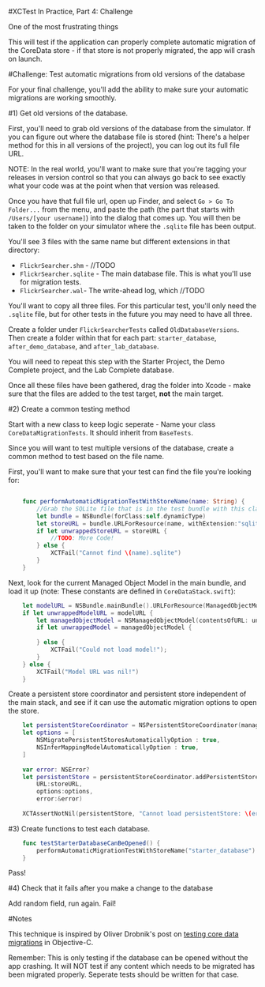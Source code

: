 #XCTest In Practice, Part 4: Challenge

One of the most frustrating things

This will test if the application can properly complete automatic migration of the  CoreData store - if that store is not properly migrated, the app will crash on launch.


#Challenge: Test automatic migrations from old versions of the database

For your final challenge, you'll add the ability to make sure your automatic migrations are working smoothly. 

#1) Get old versions of the database. 

First, you'll need to grab old versions of the database from the simulator. If you can figure out where the database file is stored (hint: There's a helper method for this in all versions of the project), you can log  out its full file URL. 

NOTE: In the real world, you'll want to make sure that you're tagging your releases in version control so that you can always go back to see exactly what your code was at the point when that version was released. 

Once you have that full file url, open up Finder, and select `Go > Go To Folder...` from the menu, and paste the path (the part that starts with `/Users/[your username]`) into the dialog that comes up. You will then be taken to the folder on your simulator where the `.sqlite` file has been output. 

You'll see 3 files with the same name but different extensions in that directory: 

- `FlickrSearcher.shm` - //TODO
- `FlickrSearcher.sqlite` - The main database file. This is what you'll use for migration tests.
- `FlickrSearcher.wal`- The write-ahead log, which //TODO

You'll want to copy all three files. For this particular test, you'll only need the `.sqlite` file, but for other tests in the future you may need to have all three. 

Create a folder under `FlickrSearcherTests` called `OldDatabaseVersions`. Then create a folder within that for each part: `starter_database`, `after_demo_database`, and `after_lab_database`. 

You will need to repeat this step with the Starter Project, the Demo Complete project, and the Lab Complete database. 

Once all these files have been gathered, drag the folder into Xcode - make sure that the files are added to the test target, **not** the main target. 


#2) Create a common testing method

Start with a new class to keep logic seperate - Name your class `CoreDataMigrationTests`. It should inherit from `BaseTests`. 

Since you will want to test multiple versions of the database, create a common method to test based on the file name. 

First, you'll want to make sure that your test can find the file you're looking for: 


```swift

    func performAutomaticMigrationTestWithStoreName(name: String) {
        //Grab the SQLite file that is in the test bundle with this class
        let bundle = NSBundle(forClass:self.dynamicType)
        let storeURL = bundle.URLForResource(name, withExtension:"sqlite")
        if let unwrappedStoreURL = storeURL {
			//TODO: More Code!            
        } else {
            XCTFail("Cannot find \(name).sqlite")
        }
    }
```

Next, look for the current Managed Object Model in the main bundle, and load it up (note: These constants are defined in `CoreDataStack.swift`): 

```swift
	let modelURL = NSBundle.mainBundle().URLForResource(ManagedObjectModelName, withExtension:ManagedObjectModelExtension)
	if let unwrappedModelURL = modelURL {
	    let managedObjectModel = NSManagedObjectModel(contentsOfURL: unwrappedModelURL)
	    if let unwrappedModel = managedObjectModel {
	
	    } else {
	        XCTFail("Could not load model!");
	    }
	} else {
	    XCTFail("Model URL was nil!")
	}
```

Create a persistent store coordinator and persistent store independent of the main stack, and see if it can use the automatic migration options to open the store. 
```swift
	let persistentStoreCoordinator = NSPersistentStoreCoordinator(managedObjectModel: unwrappedModel)
	let options = [
	    NSMigratePersistentStoresAutomaticallyOption : true,
	    NSInferMappingModelAutomaticallyOption : true,
	]
	
	var error: NSError?
	let persistentStore = persistentStoreCoordinator.addPersistentStoreWithType(NSSQLiteStoreType, configuration:nil,
	    URL:storeURL,
	    options:options,
	    error:&error)
	
	XCTAssertNotNil(persistentStore, "Cannot load persistentStore: \(error)");
```
#3) Create functions to test each database.

```swift
    func testStarterDatabaseCanBeOpened() {
        performAutomaticMigrationTestWithStoreName("starter_database")
    }
```

Pass!

#4) Check that it fails after you make a change to the database

Add random field, run again. Fail!

#Notes

This technique is inspired by Oliver Drobnik's post on [testing core data migrations](http://www.cocoanetics.com/2013/01/unit-testing-coredata-migrations/) in Objective-C. 

Remember: This is only testing if the database can be opened without the app crashing. It will NOT test if any content which needs to be migrated has been migrated properly. Seperate tests should be written for that case. 